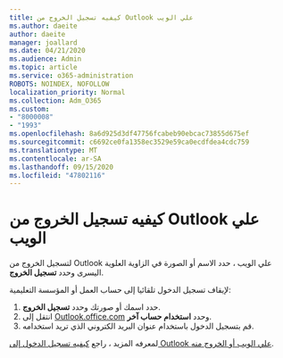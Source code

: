 ```yaml
---
title: كيفيه تسجيل الخروج من Outlook علي الويب
ms.author: daeite
author: daeite
manager: joallard
ms.date: 04/21/2020
ms.audience: Admin
ms.topic: article
ms.service: o365-administration
ROBOTS: NOINDEX, NOFOLLOW
localization_priority: Normal
ms.collection: Adm_O365
ms.custom:
- "8000008"
- "1993"
ms.openlocfilehash: 8a6d925d3df47756fcabeb90ebcac73855d675ef
ms.sourcegitcommit: c6692ce0fa1358ec3529e59ca0ecdfdea4cdc759
ms.translationtype: MT
ms.contentlocale: ar-SA
ms.lasthandoff: 09/15/2020
ms.locfileid: "47802116"
---
```

# <a name="how-to-sign-out-of-outlook-on-the-web"></a>كيفيه تسجيل الخروج من Outlook علي الويب

لتسجيل الخروج من Outlook علي الويب ، حدد الاسم أو الصورة في الزاوية العلوية اليسرى وحدد **تسجيل الخروج**.

لإيقاف تسجيل الدخول تلقائيا إلى حساب العمل أو المؤسسة التعليمية:

1. حدد اسمك أو صورتك وحدد **تسجيل الخروج**.
1. انتقل إلى [Outlook.office.com](https://outlook.office.com/) وحدد **استخدام حساب آخر**.
1. قم بتسجيل الدخول باستخدام عنوان البريد الكتروني الذي تريد استخدامه.

لمعرفه المزيد ، راجع [كيفيه تسجيل الدخول إلى Outlook علي الويب أو الخروج منه](https://support.office.com/article/763fab4d-0138-4814-b450-37fc286bcb79).